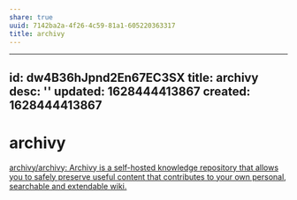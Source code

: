 ```yaml
---
share: true
uuid: 7142ba2a-4f26-4c59-81a1-605220363317
title: archivy
---
```

---
id: dw4B36hJpnd2En67EC3SX
title: archivy
desc: ''
updated: 1628444413867
created: 1628444413867
---
# archivy
[archivy/archivy: Archivy is a self-hosted knowledge repository that allows you to safely preserve useful content that contributes to your own personal, searchable and extendable wiki.](https://github.com/archivy/archivy)